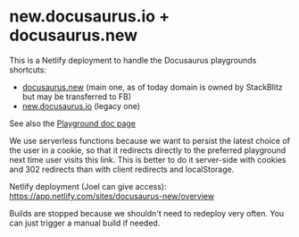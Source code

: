 # new.docusaurus.io + docusaurus.new

This is a Netlify deployment to handle the Docusaurus playgrounds shortcuts:

- [docusaurus.new](https://docusaurus.new) (main one, as of today domain is owned by StackBlitz but may be transferred to FB)
- [new.docusaurus.io](https://new.docusaurus.io) (legacy one)

See also the [Playground doc page](https://docusaurus.io/docs/playground)

We use serverless functions because we want to persist the latest choice of the user in a cookie, so that it redirects directly to the preferred playground next time user visits this link. This is better to do it server-side with cookies and 302 redirects than with client redirects and localStorage.

Netlify deployment (Joel can give access): https://app.netlify.com/sites/docusaurus-new/overview

Builds are stopped because we shouldn't need to redeploy very often. You can just trigger a manual build if needed.
